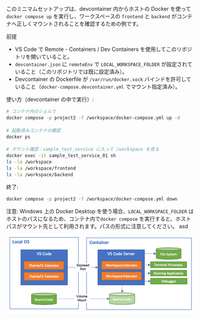 このミニマムセットアップは、devcontainer 内からホストの Docker を使って `docker compose up` を実行し、ワークスペースの `frontend` と `backend` がコンテナへ正しくマウントされることを確認するための例です。

前提
- VS Code で Remote - Containers / Dev Containers を使用してこのリポジトリを開いていること。
- `devcontainer.json` に `remoteEnv` で `LOCAL_WORKSPACE_FOLDER` が設定されていること（このリポジトリでは既に設定済み）。
- Devcontainer の Dockerfile が `/var/run/docker.sock` バインドを許可していること（`docker-compose.devcontainer.yml` でマウント指定済み）。

使い方（devcontainer の中で実行）:

```bash
# コンテナ内のシェルで
docker compose -p project2 -f /workspace/docker-compose.yml up -d

# 起動済みコンテナの確認
docker ps

# マウント確認：sample_test_service に入って /workspace を見る
docker exec -it sample_test_service_01 sh
ls -la /workspace
ls -la /workspace/frontend
ls -la /workspace/backend
```

終了:

```bash
docker compose -p project2 -f /workspace/docker-compose.yml down
```

注意: Windows 上の Docker Desktop を使う場合、`LOCAL_WORKSPACE_FOLDER` はホストのパスになるため、コンテナ内で`docker compose` を実行すると、ホストパスがマウント先として利用されます。パスの形式に注意してください。
asd

![alt text](image.png)
